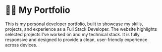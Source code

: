 # 🧑‍💻 My Portfolio
This is my personal developer portfolio, built to showcase my skills, projects, and experience as a Full Stack Developer. The website highlights selected projects I’ve worked on and my technical stack.  It is fully responsive and designed to provide a clean, user-friendly experience across devices.
